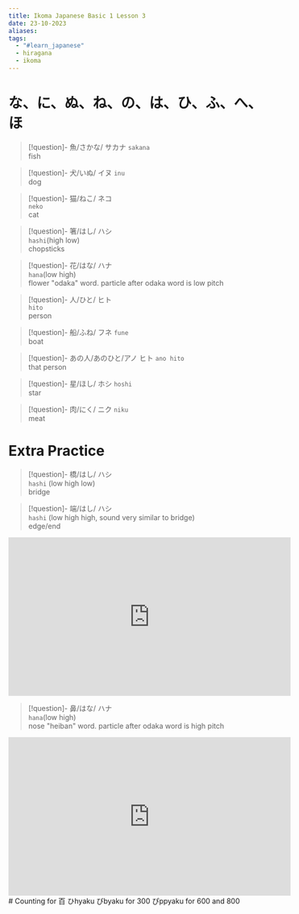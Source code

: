 ```yaml
---
title: Ikoma Japanese Basic 1 Lesson 3
date: 23-10-2023
aliases: 
tags:
  - "#learn_japanese"
  - hiragana
  - ikoma
---
```


# な、に、ぬ、ね、の、は、ひ、ふ、へ、ほ


> [!question]- 魚/さかな/ サカナ
> `sakana`\
> fish

> [!question]- 犬/いぬ/ イヌ 
> `inu` \
> dog

> [!question]- 猫/ねこ/ ネコ\
> `neko`\
> cat

> [!question]- 箸/はし/ ハシ\
>  `hashi`(high low)\
>  chopsticks

> [!question]- 花/はな/ ハナ\
>  `hana`(low high)\
>  flower
>  "odaka" word. particle after odaka word is low pitch

> [!question]- 人/ひと/ ヒト\
> `hito`\
> person

> [!question]- 船/ふね/ フネ 
> `fune`\
> boat

> [!question]- あの人/あのひと/アノ ヒト
> `ano hito`\
> that person

> [!question]- 星/ほし/ ホシ
>  `hoshi`\
>  star

>[!question]- 肉/にく/ ニク 
>`niku`  
> meat

# Extra Practice


> [!question]- 橋/はし/ ハシ\
>  `hashi` (low high low)\
>  bridge

> [!question]- 端/はし/ ハシ\
>  `hashi` (low high high, sound very similar to bridge)\
>  edge/end

<iframe width="560" height="315" src="https://www.youtube.com/embed/hXuMsHEASXI?si=yljp02qmm-69nsIG" title="YouTube video player" frameborder="0" allow="accelerometer; autoplay; clipboard-write; encrypted-media; gyroscope; picture-in-picture; web-share" allowfullscreen></iframe>

> [!question]- 鼻/はな/ ハナ\
>  `hana`(low high)\
>  nose
>  "heiban" word. particle after odaka word is high pitch
<iframe width="560" height="315" src="https://www.youtube.com/embed/ATkCZp7rVH4?si=Grqm1nliPzAIdseR" title="YouTube video player" frameborder="0" allow="accelerometer; autoplay; clipboard-write; encrypted-media; gyroscope; picture-in-picture; web-share" allowfullscreen></iframe>
# Counting for 百
ひhyaku  
びbyaku for 300  
ぴppyaku for 600 and 800  





